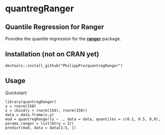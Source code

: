 # quantregRanger
## Quantile Regression for Ranger

Provides the quantile regression for the [**ranger**](https://github.com/imbs-hl/ranger) package. 

## Installation (not on CRAN yet)

    devtools::install_github("PhilippPro/quantregRanger")
    
## Usage
Quickstart:

    library(quantregRanger)
    y = rnorm(150)
    x = cbind(y + rnorm(150), rnorm(150))
    data = data.frame(x,y)
    mod = quantregRanger(y ~ ., data = data, quantiles = c(0.1, 0.5, 0,9), params.ranger = list(mtry = 2))
    predict(mod, data = data[1:5, ])